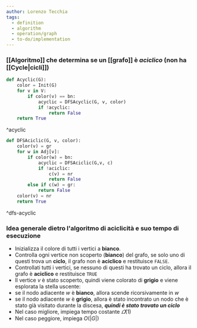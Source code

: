 ```yaml
---
author: Lorenzo Tecchia
tags:
  - definition
  - algorithm
  - operation/graph
  - to-do/implementation
---
```

### [[Algoritmo]] che determina se un [[grafo]] è ***aciclico*** (non ha [[Cycle|cicli]])
	
```python
def Acyclic(G):
	color = Init(G)
	for v in V:
		if color(v) == bn:
			acyclic = DFSAcyclic(G, v, color)
			if !acyclic:
				return False
	return True
```
^acyclic



```python
def DFSAciclic(G, v, color):
	color(v) = gr
	for w in Adj[v]:
		if color(w) = bn:
			acyclic = DFSAciclic(G,v, c)
			if !aciclic:
				c(v) = nr
				return False
		else if c(w) = gr:
			return False
	color(v) = nr
	return True				
```
^dfs-acyclic

### Idea generale dietro l'algoritmo di aciclicità e suo tempo di esecuzione
- Inizializza il colore di tutti i vertici a **bianco**.  
- Controlla ogni vertice non scoperto (**bianco**) del grafo, se solo uno di questi trova un **ciclo**, il grafo non è **aciclico** e restituisce `FALSE`.
- Controllati tutti i vertici, se nessuno di questi ha trovato un ciclo, allora il grafo è **aciclico** e restituisce `TRUE`
- Il vertice $v$ è stato scoperto, quindi viene colorato di **grigio** e viene esplorata la stella uscente:
- se il nodo adiacente $w$ è **bianco**, allora scende ricorsivamente in $w$  
- se il nodo adiacente $w$ è **grigio**, allora è stato incontrato un nodo che è stato già visitato durante la discesa, ***quindi è stato trovato un ciclo***
- Nel caso migliore, impiega tempo costante $\varOmega(1)$ 
- Nel caso peggiore, impiega $O(|G|)$
